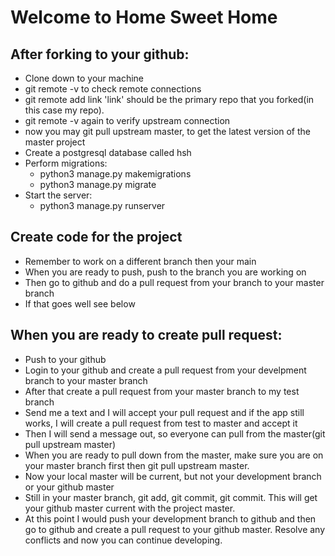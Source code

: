 # Welcome to Home Sweet Home

## After forking to your github:
* Clone down to your machine
* git remote -v to check remote connections
* git remote add link  'link' should be the primary repo that you forked(in this case my repo).
* git remote -v again to verify upstream connection
* now you may git pull upstream master, to get the latest version of the master project
* Create a postgresql database called hsh
* Perform migrations:
  * python3 manage.py makemigrations
  * python3 manage.py migrate
* Start the server:
  * python3 manage.py runserver

## Create code for the project
* Remember to work on a different branch then your main
* When you are ready to push, push to the branch you are working on
* Then go to github and do a pull request from your branch to your master branch
* If that goes well see below

## When you are ready to create pull request:
* Push to your github
* Login to your github and create a pull request from your develpment branch to your master branch
* After that create a pull request from your master branch to my test branch
* Send me a text and I will accept your pull request and if the app still works, I will create a pull request from test to master and accept it
* Then I will send a message out, so everyone can pull from the master(git pull upstream master)
* When you are ready to pull down from the master, make sure you are on your master branch first then git pull upstream master.
* Now your local master will be current, but not your development branch or your github master
* Still in your master branch, git add, git commit, git commit.  This will get your github master current with the project master.
* At this point I would push your development branch to github and then go to github and create a pull request to your github master.  Resolve any conflicts and now you can continue developing.

